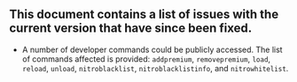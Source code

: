 ## This document contains a list of issues with the current version that have since been fixed.


- A number of developer commands could be publicly accessed.  The list of commands affected is provided: `addpremium`, `removepremium`, `load`, `reload`, `unload`, `nitroblacklist`, `nitroblacklistinfo`, and `nitrowhitelist`.